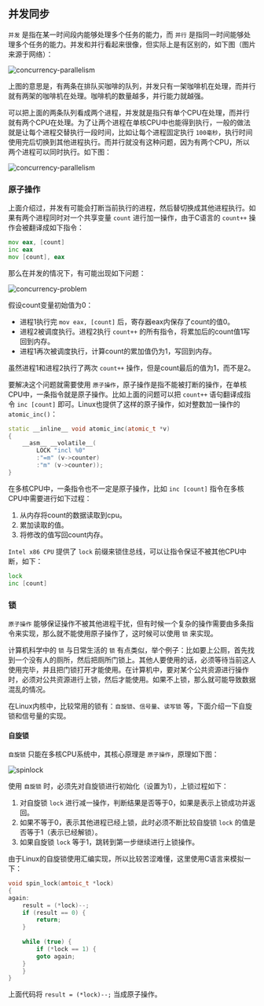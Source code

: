 ## 并发同步

`并发` 是指在某一时间段内能够处理多个任务的能力，而 `并行` 是指同一时间能够处理多个任务的能力。并发和并行看起来很像，但实际上是有区别的，如下图（图片来源于网络）：

![concurrency-parallelism](https://raw.githubusercontent.com/liexusong/linux-source-code-analyze/master/images/concurrency-synchronize-1.png)

上图的意思是，有两条在排队买咖啡的队列，并发只有一架咖啡机在处理，而并行就有两架的咖啡机在处理。咖啡机的数量越多，并行能力就越强。

可以把上面的两条队列看成两个进程，并发就是指只有单个CPU在处理，而并行就有两个CPU在处理。为了让两个进程在单核CPU中也能得到执行，一般的做法就是让每个进程交替执行一段时间，比如让每个进程固定执行 `100毫秒`，执行时间使用完后切换到其他进程执行。而并行就没有这种问题，因为有两个CPU，所以两个进程可以同时执行。如下图：

![concurrency-parallelism](https://raw.githubusercontent.com/liexusong/linux-source-code-analyze/master/images/concurrency-synchronize-2.png)

### 原子操作

上面介绍过，并发有可能会打断当前执行的进程，然后替切换成其他进程执行。如果有两个进程同时对一个共享变量 `count` 进行加一操作，由于C语言的 `count++` 操作会被翻译成如下指令：
```asm
mov eax, [count]
inc eax
mov [count], eax
```
那么在并发的情况下，有可能出现如下问题：

![concurrency-problem](https://raw.githubusercontent.com/liexusong/linux-source-code-analyze/master/images/concurrency-synchronize-4.jpg)

假设count变量初始值为0：
* 进程1执行完 `mov eax, [count]` 后，寄存器eax内保存了count的值0。
* 进程2被调度执行。进程2执行 `count++` 的所有指令，将累加后的count值1写回到内存。
* 进程1再次被调度执行，计算count的累加值仍为1，写回到内存。

虽然进程1和进程2执行了两次 `count++` 操作，但是count最后的值为1，而不是2。

要解决这个问题就需要使用 `原子操作`，原子操作是指不能被打断的操作，在单核CPU中，一条指令就是原子操作。比如上面的问题可以把 `count++` 语句翻译成指令 `inc [count]` 即可。Linux也提供了这样的原子操作，如对整数加一操作的 `atomic_inc()`：
```cpp
static __inline__ void atomic_inc(atomic_t *v)
{
	__asm__ __volatile__(
		LOCK "incl %0"
		:"=m" (v->counter)
		:"m" (v->counter));
}
```

在多核CPU中，一条指令也不一定是原子操作，比如 `inc [count]` 指令在多核CPU中需要进行如下过程：
1. 从内存将count的数据读取到cpu。
2. 累加读取的值。
3. 将修改的值写回count内存。

`Intel x86 CPU` 提供了 `lock` 前缀来锁住总线，可以让指令保证不被其他CPU中断，如下：
```asm
lock
inc [count]
```

### 锁

`原子操作` 能够保证操作不被其他进程干扰，但有时候一个复杂的操作需要由多条指令来实现，那么就不能使用原子操作了，这时候可以使用 `锁` 来实现。

计算机科学中的 `锁` 与日常生活的 `锁` 有点类似，举个例子：比如要上公厕，首先找到一个没有人的厕所，然后把厕所门锁上。其他人要使用的话，必须等待当前这人使用完毕，并且把门锁打开才能使用。在计算机中，要对某个公共资源进行操作时，必须对公共资源进行上锁，然后才能使用。如果不上锁，那么就可能导致数据混乱的情况。

在Linux内核中，比较常用的锁有：`自旋锁`、`信号量`、`读写锁` 等，下面介绍一下自旋锁和信号量的实现。

#### 自旋锁

`自旋锁` 只能在多核CPU系统中，其核心原理是 `原子操作`，原理如下图：

![spinlock](https://raw.githubusercontent.com/liexusong/linux-source-code-analyze/master/images/concurrency-synchronize-spinlock.jpg)

使用 `自旋锁` 时，必须先对自旋锁进行初始化（设置为1），上锁过程如下：
1. 对自旋锁 `lock` 进行减一操作，判断结果是否等于0，如果是表示上锁成功并返回。
2. 如果不等于0，表示其他进程已经上锁，此时必须不断比较自旋锁 `lock` 的值是否等于1（表示已经解锁）。
3. 如果自旋锁 `lock` 等于1，跳转到第一步继续进行上锁操作。

由于Linux的自旋锁使用汇编实现，所以比较苦涩难懂，这里使用C语言来模拟一下：
```cpp
void spin_lock(amtoic_t *lock)
{
again:
    result = (*lock)--;
    if (result == 0) {
        return;
    }
    
    while (true) {
        if (*lock == 1) {
	    goto again;
	}
    }
}
```
上面代码将 `result = (*lock)--;` 当成原子操作。
